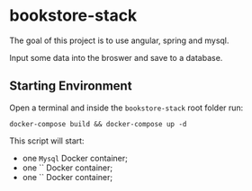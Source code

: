 # bookstore-stack

The goal of this project is to use angular, spring and mysql. 

Input some data into the broswer and save to a database.

## Starting Environment

Open a terminal and inside the `bookstore-stack` root folder run:

```
docker-compose build && docker-compose up -d
```

This script will start:

- one `Mysql` Docker container;
- one `` Docker container;
- one `` Docker container;

